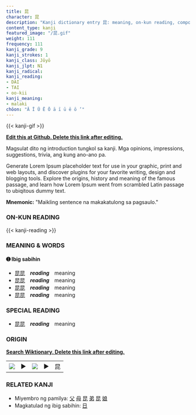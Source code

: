 ```yaml
---
title: 昆
character: 昆
description: "Kanji dictionary entry 昆: meaning, on-kun reading, compounds, origin, related kanji"
content_type: kanji
featured_image: "/昆.gif"
weight: 111
frequency: 111
kanji_grade: 9
kanji_strokes: 1
kanji_class: Jōyō
kanji_jlpt: N1
kanji_radical: 
kanji_reading: 
- DAI
- TAI
- oo-kii
kanji_meaning:
- malaki
chōon: "Ā Ī Ū Ē Ō ā ī ū ē ō ’"
---
```

[//]: # (Don't edit the line below. Kanji animated GIF code is automatically generated.)
{{< kanji-gif >}}

[//]: # (Edit below this line.)

**[Edit this at Github. Delete this link after editing.](https://github.com/tim0g/tim/tree/main/content/kanji/昆/index.md)**

Magsulat dito ng introduction tungkol sa kanji. Mga opinions, impressions, suggestions, trivia, ang kung ano-ano pa.

Generate Lorem Ipsum placeholder text for use in your graphic, print and web layouts, and discover plugins for your favorite writing, design and blogging tools. Explore the origins, history and meaning of the famous passage, and learn how Lorem Ipsum went from scrambled Latin passage to ubiqitous dummy text.
 
**Mnemonic:** "Maikling sentence na makakatulong sa pagsaulo."

### ON-KUN READING

[//]: # (Don't edit the line below. ON-KUN READING code is automatically generated.)
{{< kanji-reading >}}

### MEANING & WORDS

#### ➊ **Ibig sabihin**
  - [昆](../昆)[昆](../昆)　***reading***　meaning
  - [昆](../昆)[昆](../昆)　***reading***　meaning
  - [昆](../昆)[昆](../昆)　***reading***　meaning
  - [昆](../昆)[昆](../昆)　***reading***　meaning

### SPECIAL READING
  - [昆](../昆)[昆](../昆)　***reading***　meaning

### ORIGIN

**[Search Wiktionary. Delete this link after editing.](https://wiktionary.org/wiki/昆)**
<table class="kanji-table"><tr><td>
<img src="60px-昆-bronze.svg.png">
</td><td>▶</td><td>
<img src="60px-昆-oracle.svg.png">
</td><td>▶</td>
<td class="kanji-origin">昆</td>
</tr></table>

### RELATED KANJI
- Miyembro ng pamilya: [父](../父) [母](../母) [昆](../昆) [弟](../弟) [昆](../昆) [娘](../娘)
- Magkatulad ng ibig sabihin: [日](../日)
